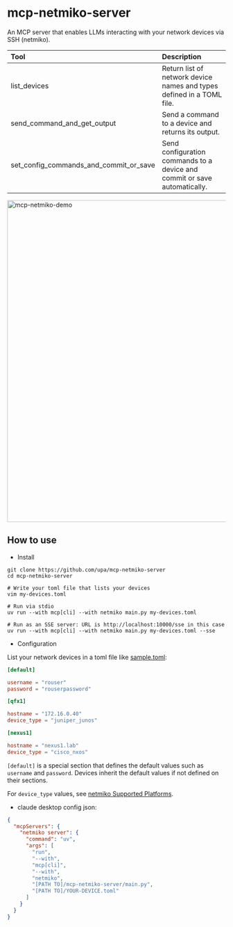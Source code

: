 
# mcp-netmiko-server

An MCP server that enables LLMs interacting with your network devices
 via SSH (netmiko).

| Tool                                   | Description                                                               |
|:---------------------------------------|:--------------------------------------------------------------------------|
| list_devices                           | Return list of network device names and types defined in a TOML file.     |
| send_command_and_get_output            | Send a command to a device and returns its output.                        |
| set_config_commands_and_commit_or_save | Send configuration commands to a device and commit or save automatically. |



<img width="740" alt="mcp-netmiko-demo" src="https://github.com/user-attachments/assets/08ea7feb-25fc-45c9-a70c-83b75c01a725" />


## How to use

* Install

```console
git clone https://github.com/upa/mcp-netmiko-server
cd mcp-netmiko-server

# Write your toml file that lists your devices
vim my-devices.toml

# Run via stdio 
uv run --with mcp[cli] --with netmiko main.py my-devices.toml

# Run as an SSE server: URL is http://localhost:10000/sse in this case
uv run --with mcp[cli] --with netmiko main.py my-devices.toml --sse
```

* Configuration

List your network devices in a toml file like [sample.toml](test/sample.toml):

```toml
[default]

username = "rouser"
password = "rouserpassword"

[qfx1]

hostname = "172.16.0.40"
device_type = "juniper_junos"

[nexus1]

hostname = "nexus1.lab"
device_type = "cisco_nxos"
```

`[default]` is a special section that defines the default values such
as `username` and `password`. Devices inherit the default values if
not defined on their sections.

For `device_type` values, see [netmiko Supported
Platforms](https://ktbyers.github.io/netmiko/PLATFORMS.html).


* claude desktop config json:

```json
{
  "mcpServers": {
    "netmiko server": {
      "command": "uv",
      "args": [
        "run",
        "--with",
        "mcp[cli]",
        "--with",
        "netmiko",
        "[PATH TO]/mcp-netmiko-server/main.py",
        "[PATH TO]/YOUR-DEVICE.toml"
      ]
    }
  }
}
```
